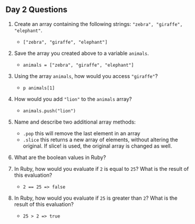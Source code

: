 ## Day 2 Questions

1. Create an array containing the following strings: `"zebra", "giraffe", "elephant"`.

   * `["zebra", "giraffe", "elephant"]`   


1. Save the array you created above to a variable `animals`.

   * `animals = ["zebra", "giraffe", "elephant"]`


1. Using the array `animals`, how would you access `"giraffe"`?

   * `p animals[1]`


1. How would you add `"lion"` to the `animals` array?

   * `animals.push("lion")`


1. Name and describe two additional array methods:

   * `.pop` this will remove the last element in an array
   * `.slice` this returns a new array of elements, without altering the original. If slice! is used, the original array is changed as well.

1. What are the boolean values in Ruby?

1. In Ruby, how would you evaluate if `2` is equal to `25`? What is the result of this evaluation?

   * `2 == 25 => false`


1. In Ruby, how would you evaluate if `25` is greater than `2`? What is the result of this evaluation?

   * `25 > 2 => true`
